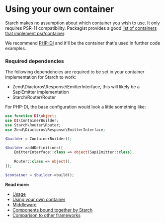 # Using your own container

Starch makes no assumption about which container you wish to use. It only requires PSR-11 compatibility. Packagist 
provides a good [list of containers that implement psr/container](https://packagist.org/providers/psr/container-implementation).

We recommend [PHP-DI](https://packagist.org/packages/php-di/php-di) and it'll be the container that's used in further 
code examples.

### Required dependencies

The following dependencies are required to be set in your container implementation for Starch to work:

- Zend\Diactoros\Response\EmitterInterface, this will likely be a SapiEmitter implementation
- Starch\Router\Router

For PHP-DI, the base configuration would look a little something like:

```php
use function DI\object;
use DI\ContainerBuilder;
use Starch\Router\Router;
use Zend\Diactoros\Response\EmitterInterface;

$builder = ContainerBuilder();

$builder->addDefinitions([
    EmitterInterface::class => object(SapiEmitter::class),
    
    Router::class => object(),
]);

$container = $builder->build();
```

**Read more:**

- [Usage](docs/usage.md)
- [Using your own container](docs/containers.md)
- [Middleware](docs/middleware.md)
- [Components bound together by Starch](docs/components.md)
- [Comparison to other frameworks](docs/comparison.md)
